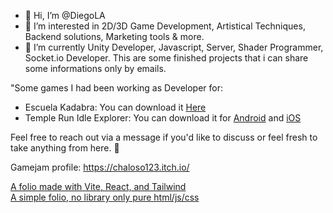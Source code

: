 - 👋 Hi, I’m @DiegoLA
- 👀 I’m interested in 2D/3D Game Development, Artistical Techniques, Backend solutions, Marketing tools & more.
- 🌱 I’m currently Unity Developer, Javascript, Server, Shader Programmer, Socket.io Developer.
This are some finished projects that i can share some informations only by emails.

"Some games I had been working as Developer for:
  - Escuela Kadabra: You can download it <a href= "https://apkfab.com/escuela-kadabra-juego-de-comprensi%C3%B3n-lectora/com.EscuelaKadabra.Imnova/download?sha1=9f7323b260548cb7754812e739e24efeeeb597f9">Here</a>
  - Temple Run Idle Explorer: You can download it for <a href="https://play.google.com/store/apps/details?id=com.imangi.trie&hl=en_US&pli=1">Android</a> and <a href="https://apps.apple.com/au/app/temple-run-idle-explorers/id1556074395" > iOS </a>
  
Feel free to reach out via a message if you'd like to discuss or feel fresh to take anything from here. 🦧

Gamejam profile:
https://chaloso123.itch.io/


<a href= "https://vite-foliov02.vercel.app/"> A folio made with Vite, React, and Tailwind </a> </br>
<a href= "https://simplefolio-omega-gilt.vercel.app/"> A simple folio, no library only pure html/js/css</a>
<!---
DiegoWojak/DiegoWojak is a ✨ special ✨ repository because reasons (this file) appears on your GitHub profile.
You can click the Preview link to take a look at your changes.
--->
